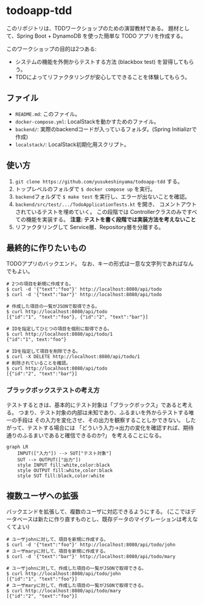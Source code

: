 # todoapp-tdd

このリポジトリは、TDDワークショップのための演習教材である。
題材として、Spring Boot + DynamoDB を使った簡単な TODO アプリを作成する。

このワークショップの目的は2つある:

- システムの機能を外側からテストする方法 (blackbox test) を習得してもらう。
- TDDによってリファクタリングが安心してできることを体験してもらう。

## ファイル

- `README.md`: このファイル。
- `docker-compose.yml`: LocalStackを動かすためのファイル。
- `backend/`: 実際のbackendコードが入っているフォルダ。(Spring Initializrで作成)
- `localstack/`: LocalStack初期化用スクリプト。

## 使い方

1. `git clone https://github.com/yusukeshinyama/todoapp-tdd` する。
2. トップレベルのフォルダで `$ docker compose up` を実行。
3. `backend`フォルダで `$ make test` を実行し、エラーが出ないことを確認。
4. `backend/src/test/.../TodoApplicationTests.kt` を開き、
   コメントアウトされているテストを埋めていく。
   この段階では Controllerクラスのみですべての機能を実装する。
   **注意: テストを書く段階では実装方法を考えないこと**  
5. リファクタリングして Service層、Repository層を分離する。

## 最終的に作りたいもの

TODOアプリのバックエンド。
なお、キーの形式は一意な文字列であればなんでもよい。

```shell
# 2つの項目を新規に作成する。
$ curl -d '{"text":"foo"}' http://localhost:8080/api/todo
$ curl -d '{"text":"bar"}' http://localhost:8080/api/todo

# 作成した項目の一覧がJSONで取得できる。
$ curl http://localhost:8080/api/todo
[{"id":"1", "text":"foo"}, {"id":"2", "text":"bar"}]

# IDを指定してひとつの項目を個別に取得できる。
$ curl http://localhost:8080/api/todo/1
{"id":"1", text:"foo"}

# IDを指定して項目を削除できる。
$ curl -X DELETE http://localhost:8080/api/todo/1
# 削除されていることを確認。
$ curl http://localhost:8080/api/todo
[{"id":"2", "text":"bar"}]
```

### ブラックボックステストの考え方

テストするときは、基本的にテスト対象は「ブラックボックス」であると考える。
つまり、テスト対象の内部は未知であり、ふるまいを外からテストする唯一の手段は
その入力を変化させ、その出力を観察することしかできない。
したがって、テストする場合には
「どういう入力→出力の変化を確認すれば、期待通りのふるまいであると確信できるのか?」
を考えることになる。

```mermaid
graph LR
    INPUT(["入力"]) --> SUT["テスト対象"]
    SUT --> OUTPUT(["出力"])
    style INPUT fill:white,color:black
    style OUTPUT fill:white,color:black
    style SUT fill:black,color:white
```

## 複数ユーザへの拡張

バックエンドを拡張して、複数のユーザに対応できるようにする。
(ここではデータベースは新たに作り直すものとし、既存データのマイグレーションは考えなくてよい)

```shell
# ユーザjohnに対して、項目を新規に作成する。
$ curl -d '{"text":"foo"}' http://localhost:8080/api/todo/john
# ユーザmaryに対して、項目を新規に作成する。
$ curl -d '{"text":"bar"}' http://localhost:8080/api/todo/mary

# ユーザjohnに対して、作成した項目の一覧がJSONで取得できる。
$ curl http://localhost:8080/api/todo/john
[{"id":"1", "text":"foo"}]
# ユーザmaryに対して、作成した項目の一覧がJSONで取得できる。
$ curl http://localhost:8080/api/todo/mary
[{"id":"2", "text":"foo"}]
```
